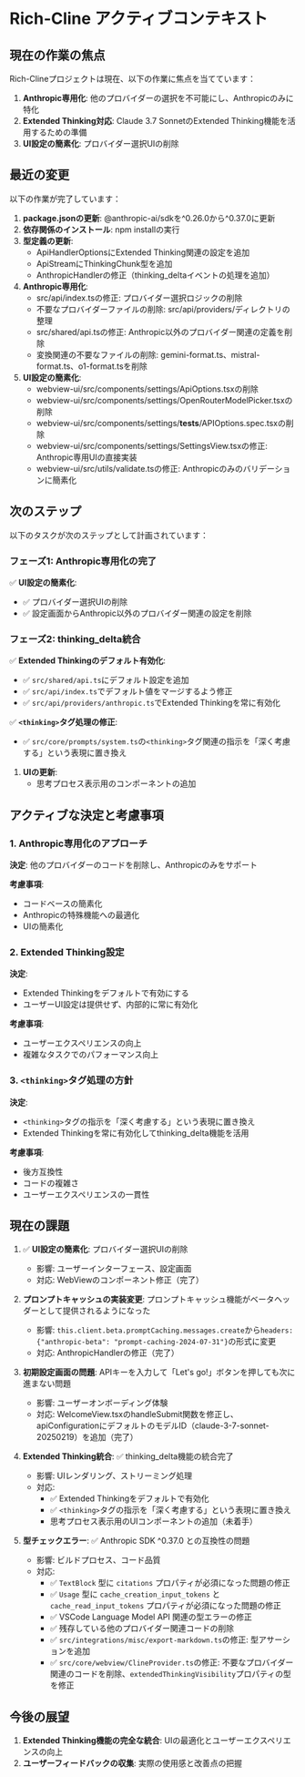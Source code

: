 # Rich-Cline アクティブコンテキスト

## 現在の作業の焦点

Rich-Clineプロジェクトは現在、以下の作業に焦点を当てています：

1. **Anthropic専用化**: 他のプロバイダーの選択を不可能にし、Anthropicのみに特化
2. **Extended Thinking対応**: Claude 3.7 SonnetのExtended Thinking機能を活用するための準備
3. **UI設定の簡素化**: プロバイダー選択UIの削除

## 最近の変更

以下の作業が完了しています：

1. **package.jsonの更新**: @anthropic-ai/sdkを^0.26.0から^0.37.0に更新
2. **依存関係のインストール**: npm installの実行
3. **型定義の更新**:
   - ApiHandlerOptionsにExtended Thinking関連の設定を追加
   - ApiStreamにThinkingChunk型を追加
   - AnthropicHandlerの修正（thinking_deltaイベントの処理を追加）
4. **Anthropic専用化**:
   - src/api/index.tsの修正: プロバイダー選択ロジックの削除
   - 不要なプロバイダーファイルの削除: src/api/providers/ディレクトリの整理
   - src/shared/api.tsの修正: Anthropic以外のプロバイダー関連の定義を削除
   - 変換関連の不要なファイルの削除: gemini-format.ts、mistral-format.ts、o1-format.tsを削除
5. **UI設定の簡素化**:
   - webview-ui/src/components/settings/ApiOptions.tsxの削除
   - webview-ui/src/components/settings/OpenRouterModelPicker.tsxの削除
   - webview-ui/src/components/settings/__tests__/APIOptions.spec.tsxの削除
   - webview-ui/src/components/settings/SettingsView.tsxの修正: Anthropic専用UIの直接実装
   - webview-ui/src/utils/validate.tsの修正: Anthropicのみのバリデーションに簡素化

## 次のステップ

以下のタスクが次のステップとして計画されています：

### フェーズ1: Anthropic専用化の完了

✅ **UI設定の簡素化**:
   - ✅ プロバイダー選択UIの削除
   - ✅ 設定画面からAnthropic以外のプロバイダー関連の設定を削除

### フェーズ2: thinking_delta統合

✅ **Extended Thinkingのデフォルト有効化**:
   - ✅ `src/shared/api.ts`にデフォルト設定を追加
   - ✅ `src/api/index.ts`でデフォルト値をマージするよう修正
   - ✅ `src/api/providers/anthropic.ts`でExtended Thinkingを常に有効化

✅ **`<thinking>`タグ処理の修正**:
   - ✅ `src/core/prompts/system.ts`の`<thinking>`タグ関連の指示を「深く考慮する」という表現に置き換え

1. **UIの更新**:
   - 思考プロセス表示用のコンポーネントの追加

## アクティブな決定と考慮事項

### 1. Anthropic専用化のアプローチ

**決定**: 他のプロバイダーのコードを削除し、Anthropicのみをサポート

**考慮事項**:
- コードベースの簡素化
- Anthropicの特殊機能への最適化
- UIの簡素化

### 2. Extended Thinking設定

**決定**:
- Extended Thinkingをデフォルトで有効にする
- ユーザーUI設定は提供せず、内部的に常に有効化

**考慮事項**:
- ユーザーエクスペリエンスの向上
- 複雑なタスクでのパフォーマンス向上

### 3. `<thinking>`タグ処理の方針

**決定**:
- `<thinking>`タグの指示を「深く考慮する」という表現に置き換え
- Extended Thinkingを常に有効化してthinking_delta機能を活用

**考慮事項**:
- 後方互換性
- コードの複雑さ
- ユーザーエクスペリエンスの一貫性

## 現在の課題

1. ✅ **UI設定の簡素化**: プロバイダー選択UIの削除
   - 影響: ユーザーインターフェース、設定画面
   - 対応: WebViewのコンポーネント修正（完了）

2. **プロンプトキャッシュの実装変更**: プロンプトキャッシュ機能がベータヘッダーとして提供されるようになった
   - 影響: `this.client.beta.promptCaching.messages.create`から`headers: {"anthropic-beta": "prompt-caching-2024-07-31"}`の形式に変更
   - 対応: AnthropicHandlerの修正（完了）

3. **初期設定画面の問題**: APIキーを入力して「Let's go!」ボタンを押しても次に進まない問題
   - 影響: ユーザーオンボーディング体験
   - 対応: WelcomeView.tsxのhandleSubmit関数を修正し、apiConfigurationにデフォルトのモデルID（claude-3-7-sonnet-20250219）を追加（完了）

3. **Extended Thinking統合**: ✅ thinking_delta機能の統合完了
   - 影響: UIレンダリング、ストリーミング処理
   - 対応: 
     - ✅ Extended Thinkingをデフォルトで有効化
     - ✅ `<thinking>`タグの指示を「深く考慮する」という表現に置き換え
     - 思考プロセス表示用のUIコンポーネントの追加（未着手）

4. **型チェックエラー**: ✅ Anthropic SDK ^0.37.0 との互換性の問題
   - 影響: ビルドプロセス、コード品質
   - 対応:
     - ✅ `TextBlock` 型に `citations` プロパティが必須になった問題の修正
     - ✅ `Usage` 型に `cache_creation_input_tokens` と `cache_read_input_tokens` プロパティが必須になった問題の修正
     - ✅ VSCode Language Model API 関連の型エラーの修正
     - ✅ 残存している他のプロバイダー関連コードの削除
     - ✅ `src/integrations/misc/export-markdown.ts`の修正: 型アサーションを追加
     - ✅ `src/core/webview/ClineProvider.ts`の修正: 不要なプロバイダー関連のコードを削除、`extendedThinkingVisibility`プロパティの型を修正

## 今後の展望

1. **Extended Thinking機能の完全な統合**: UIの最適化とユーザーエクスペリエンスの向上
2. **ユーザーフィードバックの収集**: 実際の使用感と改善点の把握
